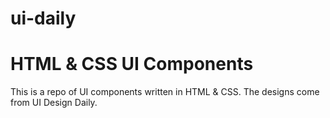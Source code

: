 # ui-daily
# HTML & CSS UI Components
This is a repo of UI components written in HTML & CSS. The designs come from UI Design Daily.
